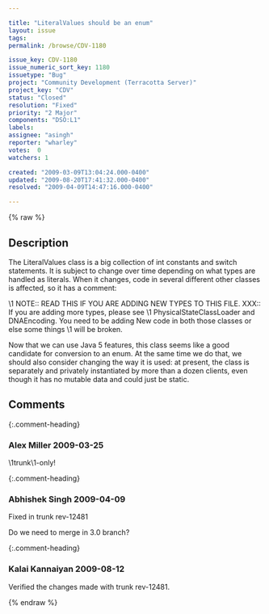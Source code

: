 ```yaml
---

title: "LiteralValues should be an enum"
layout: issue
tags: 
permalink: /browse/CDV-1180

issue_key: CDV-1180
issue_numeric_sort_key: 1180
issuetype: "Bug"
project: "Community Development (Terracotta Server)"
project_key: "CDV"
status: "Closed"
resolution: "Fixed"
priority: "2 Major"
components: "DSO:L1"
labels: 
assignee: "asingh"
reporter: "wharley"
votes:  0
watchers: 1

created: "2009-03-09T13:04:24.000-0400"
updated: "2009-08-20T17:41:32.000-0400"
resolved: "2009-04-09T14:47:16.000-0400"

---
```




{% raw %}



## Description

<div markdown="1" class="description">

The LiteralValues class is a big collection of int constants and switch statements.  It is subject to change over time depending on what types are handled as literals.  When it changes, code in several different other classes is affected, so it has a comment:

   \1 NOTE:: READ THIS IF YOU ARE ADDING NEW TYPES TO THIS FILE. XXX:: If you are adding more types, please see
   \1 PhysicalStateClassLoader and DNAEncoding. You need to be adding New code in both those classes or else some things
   \1 will be broken.

Now that we can use Java 5 features, this class seems like a good candidate for conversion to an enum.  At the same time we do that, we should also consider changing the way it is used: at present, the class is separately and privately instantiated by more than a dozen clients, even though it has no mutable data and could just be static.

</div>

## Comments


{:.comment-heading}
### **Alex Miller** <span class="date">2009-03-25</span>

<div markdown="1" class="comment">

\1trunk\1-only!  

</div>


{:.comment-heading}
### **Abhishek Singh** <span class="date">2009-04-09</span>

<div markdown="1" class="comment">

Fixed in trunk rev-12481

Do we need to merge in 3.0 branch?

</div>


{:.comment-heading}
### **Kalai Kannaiyan** <span class="date">2009-08-12</span>

<div markdown="1" class="comment">

Verified the changes made with trunk rev-12481.

</div>



{% endraw %}
